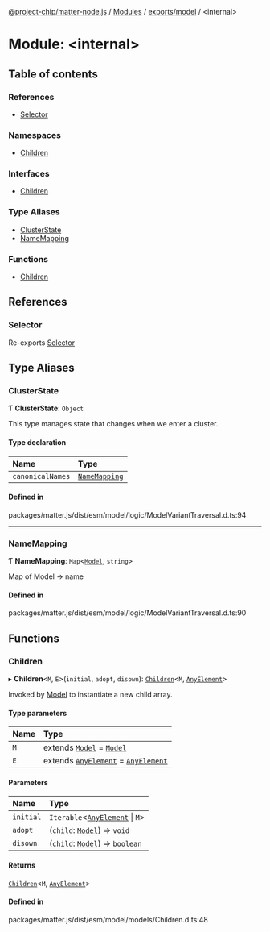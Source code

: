 [@project-chip/matter-node.js](../README.md) / [Modules](../modules.md) / [exports/model](exports_model.md) / \<internal\>

# Module: \<internal\>

## Table of contents

### References

- [Selector](exports_model._internal_.md#selector)

### Namespaces

- [Children](exports_model._internal_.Children.md)

### Interfaces

- [Children](../interfaces/exports_model._internal_.Children-1.md)

### Type Aliases

- [ClusterState](exports_model._internal_.md#clusterstate)
- [NameMapping](exports_model._internal_.md#namemapping)

### Functions

- [Children](exports_model._internal_.md#children)

## References

### Selector

Re-exports [Selector](exports_model._internal_.Children.md#selector)

## Type Aliases

### ClusterState

Ƭ **ClusterState**: `Object`

This type manages state that changes when we enter a cluster.

#### Type declaration

| Name | Type |
| :------ | :------ |
| `canonicalNames` | [`NameMapping`](exports_model._internal_.md#namemapping) |

#### Defined in

packages/matter.js/dist/esm/model/logic/ModelVariantTraversal.d.ts:94

___

### NameMapping

Ƭ **NameMapping**: `Map`\<[`Model`](../classes/exports_model.Model-1.md), `string`\>

Map of Model -> name

#### Defined in

packages/matter.js/dist/esm/model/logic/ModelVariantTraversal.d.ts:90

## Functions

### Children

▸ **Children**\<`M`, `E`\>(`initial`, `adopt`, `disown`): [`Children`](../interfaces/exports_model._internal_.Children-1.md)\<`M`, [`AnyElement`](exports_model.md#anyelement)\>

Invoked by [Model](../classes/exports_model.Model-1.md) to instantiate a new child array.

#### Type parameters

| Name | Type |
| :------ | :------ |
| `M` | extends [`Model`](../classes/exports_model.Model-1.md) = [`Model`](../classes/exports_model.Model-1.md) |
| `E` | extends [`AnyElement`](exports_model.md#anyelement) = [`AnyElement`](exports_model.md#anyelement) |

#### Parameters

| Name | Type |
| :------ | :------ |
| `initial` | `Iterable`\<[`AnyElement`](exports_model.md#anyelement) \| `M`\> |
| `adopt` | (`child`: [`Model`](../classes/exports_model.Model-1.md)) => `void` |
| `disown` | (`child`: [`Model`](../classes/exports_model.Model-1.md)) => `boolean` |

#### Returns

[`Children`](../interfaces/exports_model._internal_.Children-1.md)\<`M`, [`AnyElement`](exports_model.md#anyelement)\>

#### Defined in

packages/matter.js/dist/esm/model/models/Children.d.ts:48
